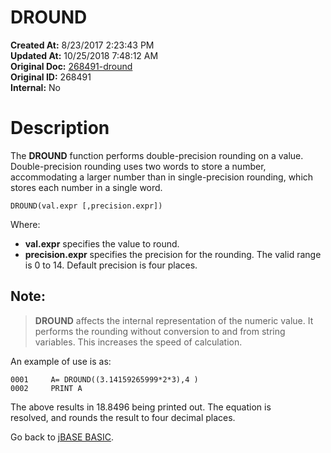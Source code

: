 # DROUND

**Created At:** 8/23/2017 2:23:43 PM  
**Updated At:** 10/25/2018 7:48:12 AM  
**Original Doc:** [268491-dround](https://docs.jbase.com/36868-jbase-basic/268491-dround)  
**Original ID:** 268491  
**Internal:** No  


# Description

The **DROUND** function performs double-precision rounding on a value. Double-precision rounding uses two words to store a number, accommodating a larger number than in single-precision rounding, which stores each number in a single word.

```
DROUND(val.expr [,precision.expr])
```

Where:

- **val.expr** specifies the value to round.
- **precision.expr** specifies the precision for the rounding. The valid range is 0 to 14. Default precision is four places.


## Note:


> **DROUND** affects the internal representation of the numeric value. It performs the rounding without conversion to and from string variables. This increases the speed of calculation.


An example of use is as:

```
0001     A= DROUND((3.14159265999*2*3),4 )
0002     PRINT A
```

The above results in 18.8496 being printed out. The equation is resolved, and rounds the result to four decimal places.



Go back to [jBASE BASIC](./../jbase-basic-programmers-reference-guide).

